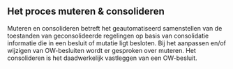 Het proces muteren & consolideren
---------------------------------

Muteren en consolideren betreft het geautomatiseerd samenstellen van de
toestanden van geconsolideerde regelingen op basis van consolidatie informatie
die in een besluit of mutatie ligt besloten. Bij het aanpassen en/of wijzigen
van OW-besluiten wordt er gesproken over muteren. Het consolideren is het
daadwerkelijk vastleggen van een OW-besluit.
